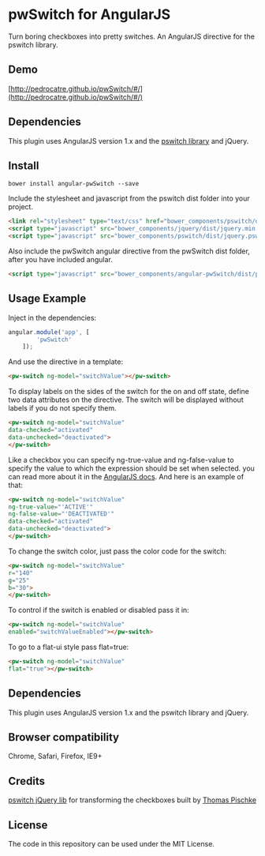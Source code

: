 # pwSwitch for AngularJS
Turn boring checkboxes into pretty switches. An AngularJS directive for the pswitch library.

## Demo

[http://pedrocatre.github.io/pwSwitch/#/](http://pedrocatre.github.io/pwSwitch/#/)

## Dependencies

This plugin uses AngularJS version 1.x and the [pswitch library](http://www.pischke.me/pswitch/demo/pswitch.html) and jQuery.

## Install

```
bower install angular-pwSwitch --save
```

Include the stylesheet and javascript from the pswitch dist folder into your project. 

```html
<link rel="stylesheet" type="text/css" href="bower_components/pswitch/dist/jquery.pswitch.min.css" />
<script type="javascript" src="bower_components/jquery/dist/jquery.min.js"></script>
<script type="javascript" src="bower_components/pswitch/dist/jquery.pswitch.min.js"></script>
```

Also include the pwSwitch angular directive from the pwSwitch dist folder, after you have included angular.

```html
<script type="javascript" src="bower_components/angular-pwSwitch/dist/pwSwitch.min.js"></script>
```

## Usage Example

Inject in the dependencies:

```javascript
angular.module('app', [
        'pwSwitch'
    ]);
```

And use the directive in a template:

```html
<pw-switch ng-model="switchValue"></pw-switch>
```

To display labels on the sides of the switch for the on and off state, define two data attributes on the directive. The switch will be displayed without labels if you do not specify them.

```html
<pw-switch ng-model="switchValue"
data-checked="activated"
data-unchecked="deactivated">
</pw-switch>
```

Like a checkbox you can specify ng-true-value and ng-false-value to specify the value to which the expression should be set when selected.  you can read more about it in the [AngularJS docs](https://docs.angularjs.org/api/ng/input/input%5Bcheckbox%5D). And here is an example of that:

```html
<pw-switch ng-model="switchValue"
ng-true-value="'ACTIVE'"
ng-false-value="'DEACTIVATED'"
data-checked="activated"
data-unchecked="deactivated">
</pw-switch>
```

To change the switch color, just pass the color code for the switch:

```html
<pw-switch ng-model="switchValue"
r="140"
g="25"
b="30">
</pw-switch>
```

To control if the switch is enabled or disabled pass it in:

```html
<pw-switch ng-model="switchValue"
enabled="switchValueEnabled"></pw-switch>
```

To go to a flat-ui style pass flat=true:

```html
<pw-switch ng-model="switchValue"
flat="true"></pw-switch>
```

## Dependencies

This plugin uses AngularJS version 1.x and the pswitch library and jQuery.

## Browser compatibility

Chrome, Safari, Firefox, IE9+

## Credits

[pswitch jQuery lib](https://github.com/thmp/pswitch) for transforming the checkboxes built by [Thomas Pischke](http://www.pischke.me/)

## License

The code in this repository can be used under the MIT License.
